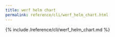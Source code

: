 ```yaml
---
title: werf helm chart
permalink: reference/cli/werf_helm_chart.html
---
```


{% include /reference/cli/werf_helm_chart.md %}

